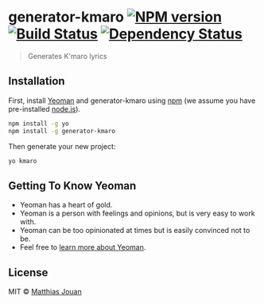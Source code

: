 # generator-kmaro [![NPM version][npm-image]][npm-url] [![Build Status][travis-image]][travis-url] [![Dependency Status][daviddm-image]][daviddm-url]
> Generates K&#39;maro lyrics

## Installation

First, install [Yeoman](http://yeoman.io) and generator-kmaro using [npm](https://www.npmjs.com/) (we assume you have pre-installed [node.js](https://nodejs.org/)).

```bash
npm install -g yo
npm install -g generator-kmaro
```

Then generate your new project:

```bash
yo kmaro
```

## Getting To Know Yeoman

 * Yeoman has a heart of gold.
 * Yeoman is a person with feelings and opinions, but is very easy to work with.
 * Yeoman can be too opinionated at times but is easily convinced not to be.
 * Feel free to [learn more about Yeoman](http://yeoman.io/).

## License

MIT © [Matthias Jouan]()


[npm-image]: https://badge.fury.io/js/generator-kmaro.svg
[npm-url]: https://npmjs.org/package/generator-kmaro
[travis-image]: https://travis-ci.org/mattjmattj/generator-kmaro.svg?branch=master
[travis-url]: https://travis-ci.org/mattjmattj/generator-kmaro
[daviddm-image]: https://david-dm.org/mattjmattj/generator-kmaro.svg?theme=shields.io
[daviddm-url]: https://david-dm.org/mattjmattj/generator-kmaro
